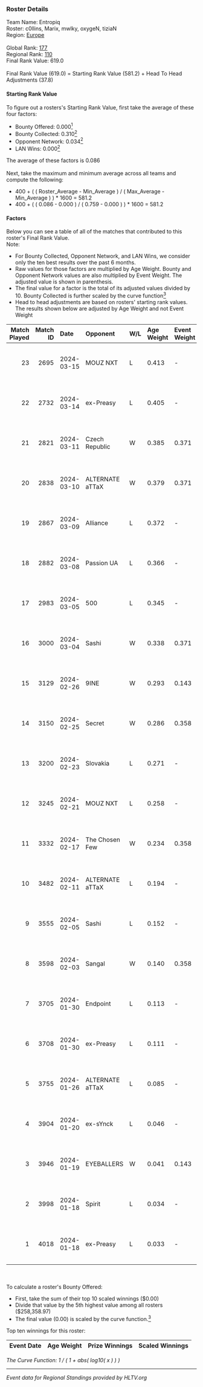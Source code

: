 ### Roster Details<br />
Team Name: Entropiq<br />
Roster: c0llins, Marix, mwlky, oxygeN, tiziaN<br />
Region: [Europe]( ../standings_europe.md)<br />
<br />
Global Rank: [177](../standings_global.md)<br />
Regional Rank: [110]( ../standings_europe.md)<br />
Final Rank Value:  619.0<br />
<br />
Final Rank Value (619.0) = Starting Rank Value (581.2) + Head To Head Adjustments (37.8)<br />

#### Starting Rank Value<br />
To figure out a rosters's Starting Rank Value, first take the average of these four factors:<br />
- Bounty Offered: 0.000[<sup>1</sup>](#table2)
- Bounty Collected: 0.310[<sup>2</sup>](#table1)
- Opponent Network: 0.034[<sup>2</sup>](#table1)
- LAN Wins: 0.000[<sup>2</sup>](#table1)

The average of these factors is 0.086<br />
<br />
Next, take the maximum and minimum average across all teams and compute the following:<br />
- 400 + ( ( Roster_Average - Min_Average ) / ( Max_Average - Min_Average ) ) * 1600 = 581.2
- 400 + ( ( 0.086 - 0.000 ) / ( 0.759 - 0.000 ) ) * 1600 = 581.2


#### Factors<br />
Below you can see a table of all of the matches that contributed to this roster's Final Rank Value.<br />
Note:<br />

- For Bounty Collected, Opponent Network, and LAN Wins, we consider only the ten best results over the past 6 months.
- Raw values for those factors are multiplied by Age Weight. Bounty and Opponent Network values are also multiplied by Event Weight. The adjusted value is shown in parenthesis.
- The final value for a factor is the total of its adjusted values divided by 10. Bounty Collected is further scaled by the curve function[<sup>3</sup>](#curveFunction)
- Head to head adjustments are based on rosters' starting rank values. The results shown below are adjusted by Age Weight and not Event Weight
<span id="table1"></span><br />


| Match Played | Match ID | Date       | Opponent        | W/L | Age Weight | Event Weight | Bounty Collected | Opponent Network | LAN Wins  | H2H Adj. | Roster                                |
| -: | -: | :- | :- | :- | :- | :- | :- | :- | :- | -: | :- |
|           23 |     2695 | 2024-03-15 | MOUZ NXT        | L   | 0.413      | -            | -                | -                | -         |    -0.87 | c0llins, Marix, mwlky, oxygeN, tiziaN |
|           22 |     2732 | 2024-03-14 | ex-Preasy       | L   | 0.405      | -            | -                | -                | -         |    -2.08 | c0llins, Marix, mwlky, oxygeN, tiziaN |
|           21 |     2821 | 2024-03-11 | Czech Republic  | W   | 0.385      | 0.371        | 0.104 (0.015)    | 0.493 (0.070)    | 0 (0.000) |    11.72 | c0llins, Marix, mwlky, oxygeN, tiziaN |
|           20 |     2838 | 2024-03-10 | ALTERNATE aTTaX | W   | 0.379      | 0.371        | 0.050 (0.007)    | 0.577 (0.081)    | 0 (0.000) |    11.00 | c0llins, Marix, mwlky, oxygeN, tiziaN |
|           19 |     2867 | 2024-03-09 | Alliance        | L   | 0.372      | -            | -                | -                | -         |    -1.74 | c0llins, Marix, mwlky, oxygeN, tiziaN |
|           18 |     2882 | 2024-03-08 | Passion UA      | L   | 0.366      | -            | -                | -                | -         |    -0.97 | c0llins, Marix, mwlky, oxygeN, tiziaN |
|           17 |     2983 | 2024-03-05 | 500             | L   | 0.345      | -            | -                | -                | -         |    -3.17 | c0llins, Marix, mwlky, oxygeN, tiziaN |
|           16 |     3000 | 2024-03-04 | Sashi           | W   | 0.338      | 0.371        | 0.202 (0.025)    | 1.000 (0.125)    | 0 (0.000) |    10.15 | c0llins, Marix, mwlky, oxygeN, tiziaN |
|           15 |     3129 | 2024-02-26 | 9INE            | W   | 0.293      | 0.143        | 0.000 (0.000)    | 0.013 (0.001)    | 0 (0.000) |     3.63 | c0llins, Marix, mwlky, oxygeN, tiziaN |
|           14 |     3150 | 2024-02-25 | Secret          | W   | 0.286      | 0.358        | 0.000 (0.000)    | 0.092 (0.009)    | 0 (0.000) |     4.26 | c0llins, Marix, mwlky, oxygeN, tiziaN |
|           13 |     3200 | 2024-02-23 | Slovakia        | L   | 0.271      | -            | -                | -                | -         |    -1.04 | c0llins, Marix, mwlky, oxygeN, tiziaN |
|           12 |     3245 | 2024-02-21 | MOUZ NXT        | L   | 0.258      | -            | -                | -                | -         |    -0.43 | c0llins, Marix, mwlky, oxygeN, tiziaN |
|           11 |     3332 | 2024-02-17 | The Chosen Few  | W   | 0.234      | 0.358        | 0.001 (0.000)    | 0.100 (0.008)    | 0 (0.000) |     4.84 | c0llins, Marix, mwlky, oxygeN, tiziaN |
|           10 |     3482 | 2024-02-11 | ALTERNATE aTTaX | L   | 0.194      | -            | -                | -                | -         |    -0.40 | c0llins, Marix, mwlky, oxygeN, tiziaN |
|            9 |     3555 | 2024-02-05 | Sashi           | L   | 0.152      | -            | -                | -                | -         |    -0.20 | c0llins, Marix, mwlky, oxygeN, tiziaN |
|            8 |     3598 | 2024-02-03 | Sangal          | W   | 0.140      | 0.358        | 0.231 (0.012)    | 0.853 (0.043)    | 0 (0.000) |     4.25 | c0llins, Marix, mwlky, oxygeN, tiziaN |
|            7 |     3705 | 2024-01-30 | Endpoint        | L   | 0.113      | -            | -                | -                | -         |    -0.47 | c0llins, Marix, mwlky, oxygeN, tiziaN |
|            6 |     3708 | 2024-01-30 | ex-Preasy       | L   | 0.111      | -            | -                | -                | -         |    -0.60 | c0llins, Marix, mwlky, oxygeN, tiziaN |
|            5 |     3755 | 2024-01-26 | ALTERNATE aTTaX | L   | 0.085      | -            | -                | -                | -         |    -0.17 | c0llins, Marix, mwlky, oxygeN, tiziaN |
|            4 |     3904 | 2024-01-20 | ex-sYnck        | L   | 0.046      | -            | -                | -                | -         |    -0.87 | c0llins, Marix, mwlky, oxygeN, tiziaN |
|            3 |     3946 | 2024-01-19 | EYEBALLERS      | W   | 0.041      | 0.143        | 0.009 (0.000)    | 0.646 (0.004)    | 0 (0.000) |     1.13 | c0llins, Marix, mwlky, oxygeN, tiziaN |
|            2 |     3998 | 2024-01-18 | Spirit          | L   | 0.034      | -            | -                | -                | -         |     0.00 | c0llins, Marix, mwlky, oxygeN, tiziaN |
|            1 |     4018 | 2024-01-18 | ex-Preasy       | L   | 0.033      | -            | -                | -                | -         |    -0.18 | c0llins, Marix, mwlky, oxygeN, tiziaN |

<br />
<span id="table2"></span><br />
To calculate a roster's Bounty Offered:<br />

- First, take the sum of their top 10 scaled winnings ($0.00)
- Divide that value by the 5th highest value among all rosters ($258,358.97)
- The final value (0.00) is scaled by the curve function.[<sup>3</sup>](#curveFunction)

Top ten winnings for this roster:<br />

| Event Date | Age Weight | Prize Winnings | Scaled Winnings |
| :- | -: | :- | :- |


<span id="curveFunction"></span>_The Curve Function: 1 / ( 1 + abs( log10( x ) ) )_<br />

---
_Event data for Regional Standings provided by HLTV.org_<br />
